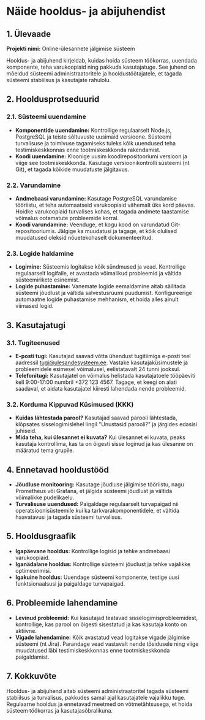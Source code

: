 # Näide hooldus- ja abijuhendist

## 1. Ülevaade

**Projekti nimi:** Online-ülesannete jälgimise süsteem

Hooldus- ja abijuhend kirjeldab, kuidas hoida süsteem töökorras, uuendada komponente, teha varukoopiaid ning pakkuda kasutajatuge. See juhend on mõeldud süsteemi administraatoritele ja hooldustöötajatele, et tagada süsteemi stabiilsus ja kasutajate rahulolu.

## 2. Hooldusprotseduurid

### 2.1. Süsteemi uuendamine

- **Komponentide uuendamine:** Kontrollige regulaarselt Node.js, PostgreSQL ja teiste sõltuvuste uusimaid versioone. Süsteemi turvalisuse ja toimivuse tagamiseks tuleks kõik uuendused teha testimiskeskkonnas enne tootmiskeskkonda rakendamist.
- **Koodi uuendamine:** Kloonige uusim koodirepositooriumi versioon ja viige see tootmiskeskkonda. Kasutage versioonikontrolli süsteemi (nt Git), et tagada kõikide muudatuste jälgitavus.

### 2.2. Varundamine

- **Andmebaasi varundamine:** Kasutage PostgreSQL varundamise tööriistu, et teha automaatseid varukoopiaid vähemalt üks kord päevas. Hoidke varukoopiaid turvalises kohas, et tagada andmete taastamise võimalus ootamatute probleemide korral.
- **Koodi varundamine:** Veenduge, et kogu kood on varundatud Git-repositooriumis. Jälgige ka muudatusi ja tagage, et kõik olulised muudatused oleksid nõuetekohaselt dokumenteeritud.

### 2.3. Logide haldamine

- **Logimine:** Süsteemis logitakse kõik sündmused ja vead. Kontrollige regulaarselt logifaile, et avastada võimalikud probleemid ja vältida süsteemirikete esinemist.
- **Logide puhastamine:** Vanemate logide eemaldamine aitab säilitada süsteemi jõudlust ja vältida salvestusruumi puudumist. Konfigureerige automaatne logide puhastamise mehhanism, et hoida alles ainult viimased logid.

## 3. Kasutajatugi

### 3.1. Tugiteenused

- **E-posti tugi:** Kasutajad saavad võtta ühendust tugitiimiga e-posti teel aadressil <tugi@ulesandesysteem.ee>. Vastake kasutajaküsimustele ja probleemidele esimesel võimalusel, eelistatavalt 24 tunni jooksul.
- **Telefonitugi:** Kasutajatel on võimalus helistada kasutajatoele tööpäeviti kell 9:00-17:00 numbril +372 123 4567. Tagage, et keegi on alati saadaval, et aidata kasutajatel kiiresti lahendada nende probleemid.

### 3.2. Korduma Kippuvad Küsimused (KKK)

- **Kuidas lähtestada parool?** Kasutajad saavad parooli lähtestada, klõpsates sisselogimislehel lingil "Unustasid parooli?" ja järgides edasisi juhiseid.
- **Mida teha, kui ülesannet ei kuvata?** Kui ülesannet ei kuvata, peaks kasutaja kontrollima, kas ta on õigesti sisse loginud ja kas ülesanne on määratud tema grupile.

## 4. Ennetavad hooldustööd

- **Jõudluse monitooring:** Kasutage jõudluse jälgimise tööriistu, nagu Prometheus või Grafana, et jälgida süsteemi jõudlust ja vältida võimalikke pudelikaelu.
- **Turvalisuse uuendused:** Paigaldage regulaarselt turvapaigad nii operatsioonisüsteemile kui ka tarkvarakomponentidele, et vältida haavatavusi ja tagada süsteemi turvalisus.

## 5. Hooldusgraafik

- **Igapäevane hooldus:** Kontrollige logisid ja tehke andmebaasi varukoopiaid.
- **Iganädalane hooldus:** Kontrollige süsteemi jõudlust ja tehke vajalikke optimeerimisi.
- **Igakuine hooldus:** Uuendage süsteemi komponente, testige uusi funktsionaalsusi ja paigaldage turvapaigad.

## 6. Probleemide lahendamine

- **Levinud probleemid:** Kui kasutajad teatavad sisselogimisprobleemidest, kontrollige, kas parool on õigesti sisestatud ja kas kasutaja konto on aktiivne.
- **Vigade lahendamine:** Kõik avastatud vead logitakse vigade jälgimise süsteemi (nt Jira). Parandage vead vastavalt nende tõsidusele ning viige muudatused läbi testimiskeskkonnas enne tootmiskeskkonda paigaldamist.

## 7. Kokkuvõte

Hooldus- ja abijuhend aitab süsteemi administraatoritel tagada süsteemi stabiilsus ja turvalisus, pakkudes samal ajal kasutajatele vajalikku tuge. Regulaarne hooldus ja ennetavad meetmed on võtmetähtsusega, et hoida süsteem töökorras ja kasutajasõbralikuna.

